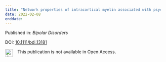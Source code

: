 ```yaml
---
title: "Network properties of intracortical myelin associated with psychosocial functioning in bipolar I disorder"
date: 2022-02-08
enddate:
---
```


Published in: *Bipolar Disorders*

DOI: [10.1111/bdi.13181](https://doi.org/10.1111/bdi.13181)

<img src="https://upload.wikimedia.org/wikipedia/commons/thumb/0/0e/Closed_Access_logo_transparent.svg/1200px-Closed_Access_logo_transparent.svg.png" alt="drawing" width="25" align="left"/> &nbsp;&nbsp;&nbsp;This publication is not available in Open Access.


